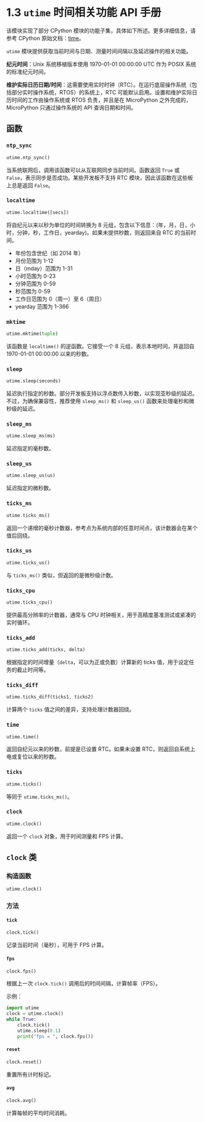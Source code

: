 # 1.3 `utime` 时间相关功能 API 手册

该模块实现了部分 CPython 模块的功能子集，具体如下所述。更多详细信息，请参考 CPython 原始文档：[time](https://docs.python.org/3.5/library/time.html#module-time)。

`utime` 模块提供获取当前时间与日期、测量时间间隔以及延迟操作的相关功能。

**纪元时间**：Unix 系统移植版本使用 1970-01-01 00:00:00 UTC 作为 POSIX 系统的标准纪元时间。

**维护实际日历日期/时间**：这需要使用实时时钟（RTC）。在运行底层操作系统（包括部分实时操作系统，RTOS）的系统上，RTC 可能默认启用。设置和维护实际日历时间的工作由操作系统或 RTOS 负责，并且是在 MicroPython 之外完成的，MicroPython 只通过操作系统的 API 查询日期和时间。

## 函数

### `ntp_sync`

```python
utime.ntp_sync()
```

当系统联网后，调用该函数可以从互联网同步当前时间。函数返回 `True` 或 `False`，表示同步是否成功。某些开发板不支持 RTC 模块，因此该函数在这些板上总是返回 `False`。

### `localtime`

```python
utime.localtime([secs])
```

将自纪元以来以秒为单位的时间转换为 8 元组，包含以下信息：(年，月，日，小时，分钟，秒，工作日，yearday)。如果未提供秒数，则返回来自 RTC 的当前时间。

- 年份包含世纪（如 2014 年）
- 月份范围为 1-12
- 日（mday）范围为 1-31
- 小时范围为 0-23
- 分钟范围为 0-59
- 秒范围为 0-59
- 工作日范围为 0（周一）至 6（周日）
- yearday 范围为 1-366

### `mktime`

```python
utime.mktime(tuple)
```

该函数是 `localtime()` 的逆函数。它接受一个 8 元组，表示本地时间，并返回自 1970-01-01 00:00:00 以来的秒数。

### `sleep`

```python
utime.sleep(seconds)
```

延迟执行指定的秒数。部分开发板支持以浮点数传入秒数，以实现亚秒级的延迟。不过，为确保兼容性，推荐使用 `sleep_ms()` 和 `sleep_us()` 函数来处理毫秒和微秒级的延迟。

### `sleep_ms`

```python
utime.sleep_ms(ms)
```

延迟指定的毫秒数。

### `sleep_us`

```python
utime.sleep_us(us)
```

延迟指定的微秒数。

### `ticks_ms`

```python
utime.ticks_ms()
```

返回一个递增的毫秒计数器，参考点为系统内部的任意时间点，该计数器会在某个值后回绕。

### `ticks_us`

```python
utime.ticks_us()
```

与 `ticks_ms()` 类似，但返回的是微秒级计数。

### `ticks_cpu`

```python
utime.ticks_cpu()
```

提供最高分辨率的计数器，通常与 CPU 时钟相关，用于高精度基准测试或紧凑的实时循环。

### `ticks_add`

```python
utime.ticks_add(ticks, delta)
```

根据指定的时间增量（`delta`，可以为正或负数）计算新的 ticks 值，用于设定任务的截止时间等。

### `ticks_diff`

```python
utime.ticks_diff(ticks1, ticks2)
```

计算两个 `ticks` 值之间的差异，支持处理计数器回绕。

### `time`

```python
utime.time()
```

返回自纪元以来的秒数，前提是已设置 RTC。如果未设置 RTC，则返回自系统上电或复位以来的秒数。

### `ticks`

```python
utime.ticks()
```

等同于 `utime.ticks_ms()`。

### `clock`

```python
utime.clock()
```

返回一个 `clock` 对象，用于时间测量和 FPS 计算。

## `clock` 类

### 构造函数

```python
utime.clock()
```

### 方法

#### `tick`

```python
clock.tick()
```

记录当前时间（毫秒），可用于 FPS 计算。

#### `fps`

```python
clock.fps()
```

根据上一次 `clock.tick()` 调用后的时间间隔，计算帧率（FPS）。

示例：

```python
import utime
clock = utime.clock()
while True:
    clock.tick()
    utime.sleep(0.1)
    print("fps = ", clock.fps())
```

#### `reset`

```python
clock.reset()
```

重置所有计时标记。

#### `avg`

```python
clock.avg()
```

计算每帧的平均时间消耗。

